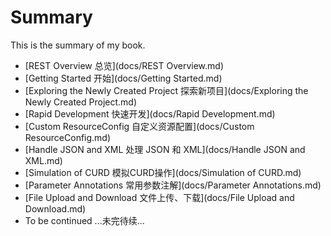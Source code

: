 # Summary

This is the summary of my book.

* [REST Overview 总览](docs/REST Overview.md)
* [Getting Started 开始](docs/Getting Started.md)
* [Exploring the Newly Created Project 探索新项目](docs/Exploring the Newly Created Project.md)
* [Rapid Development 快速开发](docs/Rapid Development.md)
* [Custom ResourceConfig 自定义资源配置](docs/Custom ResourceConfig.md)
* [Handle JSON and XML 处理 JSON 和 XML](docs/Handle JSON and XML.md)
* [Simulation of CURD 模拟CURD操作](docs/Simulation of CURD.md)
* [Parameter Annotations 常用参数注解](docs/Parameter Annotations.md)
* [File Upload and Download 文件上传、下载](docs/File Upload and Download.md)
* To be continued ...未完待续...